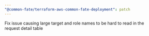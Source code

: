 ```yaml
---
"@common-fate/terraform-aws-common-fate-deployment": patch
---
```


Fix issue causing large target and role names to be hard to read in the request detail table

